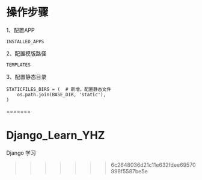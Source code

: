 # 操作步骤
1、配置APP
```
INSTALLED_APPS
```
2、配置模版路径
```
TEMPLATES
```
3、配置静态目录
```
STATICFILES_DIRS = (  # 新增，配置静态文件
    os.path.join(BASE_DIR, 'static'),
)
```
=======
# Django_Learn_YHZ
Django 学习
>>>>>>> 6c2648036d21c11e632fdee69570998f5587be5e
